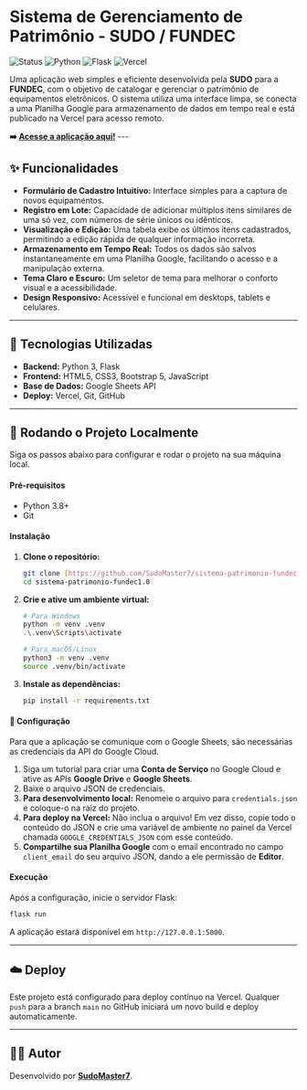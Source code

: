 # Sistema de Gerenciamento de Patrimônio - SUDO / FUNDEC

![Status](https://img.shields.io/badge/status-em%20desenvolvimento-yellow)
![Python](https://img.shields.io/badge/Python-3.11-blue?logo=python)
![Flask](https://img.shields.io/badge/Flask-2.2-black?logo=flask)
![Vercel](https://img.shields.io/badge/Deploy-Vercel-black?logo=vercel)

Uma aplicação web simples e eficiente desenvolvida pela **SUDO** para a **FUNDEC**, com o objetivo de catalogar e gerenciar o patrimônio de equipamentos eletrônicos. O sistema utiliza uma interface limpa, se conecta a uma Planilha Google para armazenamento de dados em tempo real e está publicado na Vercel para acesso remoto.

**➡️ [Acesse a aplicação aqui!](https://sistema-patrimonio-fundec1-0.vercel.app/)** ---

## ✨ Funcionalidades

* **Formulário de Cadastro Intuitivo:** Interface simples para a captura de novos equipamentos.
* **Registro em Lote:** Capacidade de adicionar múltiplos itens similares de uma só vez, com números de série únicos ou idênticos.
* **Visualização e Edição:** Uma tabela exibe os últimos itens cadastrados, permitindo a edição rápida de qualquer informação incorreta.
* **Armazenamento em Tempo Real:** Todos os dados são salvos instantaneamente em uma Planilha Google, facilitando o acesso e a manipulação externa.
* **Tema Claro e Escuro:** Um seletor de tema para melhorar o conforto visual e a acessibilidade.
* **Design Responsivo:** Acessível e funcional em desktops, tablets e celulares.

---

## 🚀 Tecnologias Utilizadas

* **Backend:** Python 3, Flask
* **Frontend:** HTML5, CSS3, Bootstrap 5, JavaScript
* **Base de Dados:** Google Sheets API
* **Deploy:** Vercel, Git, GitHub

---

## 🔧 Rodando o Projeto Localmente

Siga os passos abaixo para configurar e rodar o projeto na sua máquina local.

#### **Pré-requisitos**

* Python 3.8+
* Git

#### **Instalação**

1.  **Clone o repositório:**
    ```bash
    git clone [https://github.com/SudoMaster7/sistema-patrimonio-fundec1.0.git](https://github.com/SudoMaster7/sistema-patrimonio-fundec1.0.git)
    cd sistema-patrimonio-fundec1.0
    ```

2.  **Crie e ative um ambiente virtual:**
    ```bash
    # Para Windows
    python -m venv .venv
    .\.venv\Scripts\activate

    # Para macOS/Linux
    python3 -m venv .venv
    source .venv/bin/activate
    ```

3.  **Instale as dependências:**
    ```bash
    pip install -r requirements.txt
    ```

#### **🔑 Configuração**

Para que a aplicação se comunique com o Google Sheets, são necessárias as credenciais da API do Google Cloud.

1.  Siga um tutorial para criar uma **Conta de Serviço** no Google Cloud e ative as APIs **Google Drive** e **Google Sheets**.
2.  Baixe o arquivo JSON de credenciais.
3.  **Para desenvolvimento local:** Renomeie o arquivo para `credentials.json` e coloque-o na raiz do projeto.
4.  **Para deploy na Vercel:** Não inclua o arquivo! Em vez disso, copie todo o conteúdo do JSON e crie uma variável de ambiente no painel da Vercel chamada `GOOGLE_CREDENTIALS_JSON` com esse conteúdo.
5.  **Compartilhe sua Planilha Google** com o email encontrado no campo `client_email` do seu arquivo JSON, dando a ele permissão de **Editor**.

#### **Execução**

Após a configuração, inicie o servidor Flask:
```bash
flask run
```
A aplicação estará disponível em `http://127.0.0.1:5000`.

---

## ☁️ Deploy

Este projeto está configurado para deploy contínuo na Vercel. Qualquer `push` para a branch `main` no GitHub iniciará um novo build e deploy automaticamente.

---

## 👨‍💻 Autor

Desenvolvido por **[SudoMaster7](https://github.com/SudoMaster7)**.
